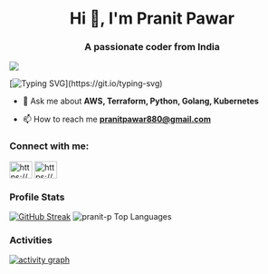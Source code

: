 <h1 align="center">Hi 👋, I'm Pranit Pawar</h1>
<h3 align="center">A passionate coder from India</h3> 

![](https://komarev.com/ghpvc/?username=pranit-p&color=green)



[![Typing SVG](https://readme-typing-svg.herokuapp.com?color=%23F70BE6&duration=5300&lines=Welcome+to+my+GitHub+Profile;Always+try+to+learn+new+things;Never+give+up;)](https://git.io/typing-svg)

- 💬 Ask me about **AWS, Terraform, Python, Golang, Kubernetes**

- 📫 How to reach me **pranitpawar880@gmail.com**

<h3 align="left">Connect with me:</h3>
<p align="left">
<a href="https://www.linkedin.com/in/pranit-7/" target="blank"><img align="center" src="https://raw.githubusercontent.com/rahuldkjain/github-profile-readme-generator/master/src/images/icons/Social/linked-in-alt.svg" alt="https://www.linkedin.com/in/pranit-7/" height="30" width="40" /></a>
<a href="https://www.instagram.com/pranit_pawar_/" target="blank"><img align="center" src="https://raw.githubusercontent.com/rahuldkjain/github-profile-readme-generator/master/src/images/icons/Social/instagram.svg" alt="https://www.instagram.com/pranit_pawar_/" height="30" width="40" /></a>
</p>


### Profile Stats

[![GitHub Streak](https://github-readme-streak-stats.herokuapp.com?user=pranit-p&theme=shadow-green&date_format=j%20M%5B%20Y%5D&card_width=504&card_height=198)](https://git.io/streak-stats)
![pranit-p Top Languages](https://github-readme-stats.vercel.app/api/top-langs/?username=pranit-p&theme=shadow-green&show_icons=true&hide_border=false&layout=compact)

### Activities

[![activity graph](https://github-readme-activity-graph.vercel.app/graph?username=pranit-p&theme=shadow-green&custom_title=Pranit%20Activity%20Graph&hide_border=false)](https://github.com/pranit-p/github-readme-activity-graph)

